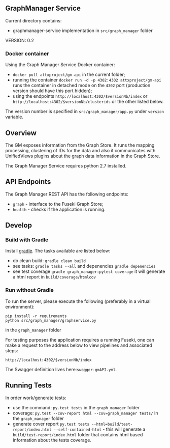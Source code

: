 ## GraphManager Service

Current directory contains:
* graphmanager-service implementation in `src/graph_manager` folder

VERSION: 0.2

### Docker container

Using the Graph Manager Service Docker container:
* `docker pull attxproject/gm-api` in the current folder;
* running the container `docker run -d -p 4302:4302 attxproject/gm-api` runs the container in detached mode on the `4302` port (production version should have this port hidden);
* using the endpoints `http://localhost:4302/$versionNb/index` or `http://localhost:4302/$versionNb/clusterids` or the other listed below.

The version number is specified in `src/graph_manager/app.py` under `version` variable.

## Overview
The GM exposes information from the Graph Store. It runs the mapping processing, clustering of IDs for the data and also it communicates with UnifiedViews plugins about the graph data information in the Graph Store.

The Graph Manager Service requires python 2.7 installed.

## API Endpoints

The Graph Manager REST API has the following endpoints:
* `graph` - interface to the Fuseki Graph Store;
* `health` - checks if the application is running.

## Develop

### Build with Gradle

Install [gradle](https://gradle.org/install). The tasks available are listed below:

* do clean build: `gradle clean build`
* see tasks: `gradle tasks --all` and depenencies `gradle depenencies`
* see test coverage `gradle graph_manager:pytest coverage` it will generate a html report in `build/coverage/htmlcov`

### Run without Gradle

To run the server, please execute the following (preferably in a virtual environment):
```
pip install -r requirements
python src/graph_manager/graphservice.py
```
in the `graph_manager` folder

For testing purposes the application requires a running Fuseki, one can make a request to the address below to view pipelines and associated steps:

```
http://localhost:4302/$versionNb/index
```

The Swagger definition lives here:`swagger-gmAPI.yml`.


## Running Tests

In order work/generate tests:
* use the command: `py.test tests` in the `graph_manager` folder
* coverage: `py.test --cov-report html --cov=graph_manager tests/` in the `graph_manager` folder
* generate cover report `py.test tests --html=build/test-report/index.html --self-contained-html` - this will generate a `build/test-report/index.html` folder that contains html based information about the tests coverage.
